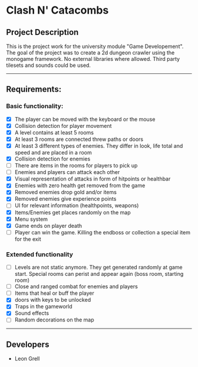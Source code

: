 # Clash N' Catacombs

## Project Description
This is the project work for the university module "Game Developement". The goal of the project was to create a 2d dungeon crawler using the monogame framework. No external libraries where allowed. Third party tilesets and sounds could be used.

---
## Requirements:
### Basic functionality:
- [X] The player can be moved with the keyboard or the mouse
- [X] Collision detection for player movement
- [X] A level contains at least 5 rooms
- [X] At least 3 rooms are connected threw paths or doors
- [X] At least 3 different types of enemies. They differ in look, life total and speed and are placed in a room
- [X] Collision detection for enemies
- [ ] There are items in the rooms for players to pick up
- [ ] Enemies and players can attack each other
- [X] Visual representation of attacks in form of hitpoints or healthbar
- [X] Enemies with zero health get removed from the game
- [X] Removed enemies drop gold and/or items
- [X] Removed enemies give experience points
- [ ] UI for relevant information (healthpoints, weapons)
- [X] Items/Enemies get places randomly on the map
- [X] Menu system
- [x] Game ends on player death
- [ ] Player can win the game. Killing the endboss or collection a special item for the exit
### Extended functionality
- [ ] Levels are not static anymore. They get generated randomly at game start. Special rooms can perist and appear again (boss room, starting room)
- [ ] Close and ranged combat for enemies and players
- [ ] Items that heal or buff the player
- [X] doors with keys to be unlocked
- [X] Traps in the gameworld
- [X] Sound effects
- [ ] Random decorations on the map

---

## Developers
 - Leon Grell
